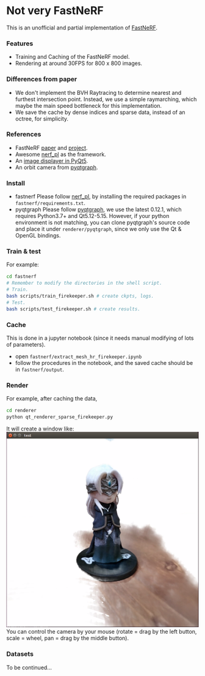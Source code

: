 # Not very FastNeRF

This is an unofficial and partial implementation of [FastNeRF](https://arxiv.org/abs/2103.10380).


### Features 
* Training and Caching of the FastNeRF model.
* Rendering at around 30FPS for 800 x 800 images.

### Differences from paper
* We don't implement the BVH Raytracing to determine nearest and furthest intersection point. Instead, we use a simple raymarching, which maybe the main speed bottleneck for this implementation.
* We save the cache by dense indices and sparse data, instead of an octree, for simplicity.


### References
* FastNeRF [paper](https://arxiv.org/abs/2103.10380) and [project](https://microsoft.github.io/FastNeRF/).
* Awesome [nerf_pl](https://github.com/kwea123/nerf_pl) as the framework.
* An [image displayer in PyQt5](https://github.com/mackst/opengl-samples/tree/master/displayImage).
* An orbit camera from [pyqtgraph](https://github.com/pyqtgraph/pyqtgraph).


### Install
* fastnerf
  Please follow [nerf_pl](https://github.com/kwea123/nerf_pl), by installing the required packages in `fastnerf/requirements.txt`.
* pyqtgraph
  Please follow [pyqtgraph](https://github.com/pyqtgraph/pyqtgraph), we use the latest 0.12.1, which requires Python3.7+ and Qt5.12-5.15.
  However, if your python environment is not matching, you can clone pyqtgraph's source code and place it under `renderer/pyqtgraph`, since we only use the Qt & OpenGL bindings.


### Train & test
For example:
```bash
cd fastnerf
# Remember to modify the directories in the shell script.
# Train. 
bash scripts/train_firekeeper.sh # create ckpts, logs.
# Test.
bash scripts/test_firekeeper.sh # create results. 
```


### Cache
This is done in a jupyter notebook (since it needs manual modifying of lots of parameters).
* open `fastnerf/extract_mesh_hr_firekeeper.ipynb`
* follow the procedures in the notebook, and the saved cache should be in `fastnerf/output`.


### Render
For example, after caching the data,
```bash
cd renderer
python qt_renderer_sparse_firekeeper.py
```
It will create a window like:
![example_renderer](assets/renderer.png)
You can control the camera by your mouse (rotate = drag by the left button, scale = wheel, pan = drag by the middle button).


### Datasets
To be continued...

